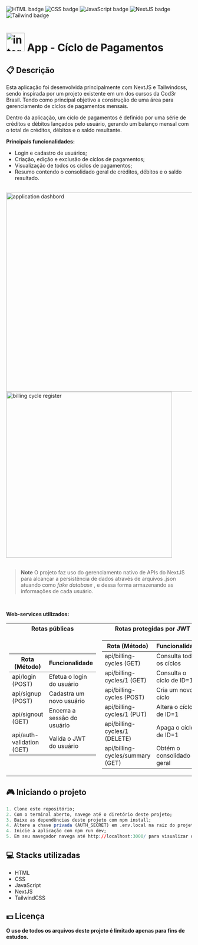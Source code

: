 ![HTML badge](https://img.shields.io/badge/html5-%23E34F26.svg?style=for-the-badge&logo=html5&logoColor=white)
![CSS badge](https://img.shields.io/badge/css3-%231572B6.svg?style=for-the-badge&logo=css3&logoColor=white)
![JavaScript badge](https://img.shields.io/badge/javascript-%23323330.svg?style=for-the-badge&logo=javascript&logoColor=%23F7DF1E)
![NextJS badge](https://img.shields.io/badge/Next-black?style=for-the-badge&logo=next.js&logoColor=white)
![Tailwind badge](https://img.shields.io/badge/tailwindcss-%2338B2AC.svg?style=for-the-badge&logo=tailwind-css&logoColor=white)

# <img src="https://user-images.githubusercontent.com/105606295/221874628-e371951e-5a17-4570-8ecc-dfac851f8f86.png" width="50px" height="50px" alt="internet banking icon"><img> App - Cíclo de Pagamentos

## 📋 Descrição

Esta aplicação foi desenvolvida principalmente com NextJS e Tailwindcss, sendo inspirada por um projeto existente em um dos cursos da Cod3r Brasil. Tendo como principal objetivo a construção de uma área para gerenciamento de cíclos de pagamentos mensais.

Dentro da aplicação, um cíclo de pagamentos é definido por uma série de créditos e débitos lançados pelo usuário, gerando um balanço mensal com o total de créditos, débitos e o saldo resultante.

**Principais funcionalidades:**

-   Login e cadastro de usuários;
-   Criação, edição e exclusão de cíclos de pagamentos;
-   Visualização de todos os cíclos de pagamentos;
-   Resumo contendo o consolidado geral de créditos, débitos e o saldo resultado.

<br>

<div align="left">
    <img width="540px" src="https://user-images.githubusercontent.com/105606295/221878736-a432e707-8bf0-46b4-b6b3-d0b2ab039f14.png" alt="application dashbord"/>
    <img width="450px" src="https://user-images.githubusercontent.com/105606295/221897219-4170596c-ea76-44bc-93f8-5f36ab09fcbd.png" alt="billing cycle register"/>
</div>

<br>

> **Note**
> O projeto faz uso do gerenciamento nativo de APIs do NextJS para alcançar a persistência de dados através de arquivos .json atuando como _fake database_ , e dessa forma armazenando as informações de cada usuário.

<br>

**Web-services utilizados:**

<table>
<tr>
<th>Rotas públicas</th>
<th>Rotas protegidas por JWT </th>
</tr>
<tr>
<td>

| Rota (Método)             | Funcionalidade              |
| ------------------------- | --------------------------- |
| api/login (POST)          | Efetua o login do usuário   |
| api/signup (POST)         | Cadastra um novo usuário    |
| api/signout (GET)         | Encerra a sessão do usuário |
| api/auth-validation (GET) | Valida o JWT do usuário     |

</td>
<td>

| Rota (Método)                    | Funcionalidade              |
| -------------------------------- | --------------------------- |
| api/billing-cycles (GET)         | Consulta todos os cíclos    |
| api/billing-cycles/1 (GET)       | Consulta o cíclo de ID=1    |
| api/billing-cycles (POST)        | Cria um novo cíclo          |
| api/billing-cycles/1 (PUT)       | Altera o cíclo de ID=1      |
| api/billing-cycles/1 (DELETE)    | Apaga o cíclo de ID=1       |
| api/billing-cycles/summary (GET) | Obtém o consolidado geral   |

</td>
</tr>
</table>

## 🎮 Iniciando o projeto

```r
1. Clone este repositório;
2. Com o terminal aberto, navege até o diretório deste projeto;
3. Baixe as dependências deste projeto com npm install;
4. Altere a chave privada (AUTH_SECRET) em .env.local na raiz do projeto para uma chave de seu gosto;
4. Inicie a aplicação com npm run dev;
5. Em seu navegador navega até http://localhost:3000/ para visualizar o projeto.
```

## 💻 Stacks utilizadas

-   HTML
-   CSS
-   JavaScript
-   NextJS
-   TailwindCSS

## 💵 Licença

**O uso de todos os arquivos deste projeto é limitado apenas para fins de estudos.**
